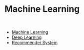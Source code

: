 # Machine Learning

</br>

* [Machine Learning](./machineLearning)
* [Deep Learning](./deep)
* [Recommender System](./recommenderSystem)

